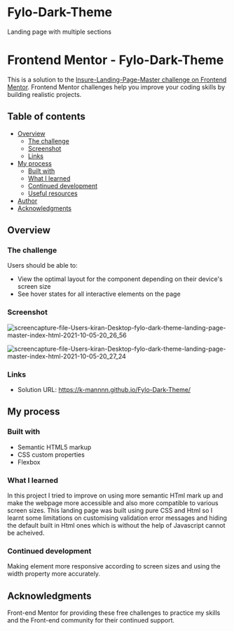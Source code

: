 # Fylo-Dark-Theme

Landing page with multiple sections
# Frontend Mentor - Fylo-Dark-Theme

This is a solution to the [Insure-Landing-Page-Master challenge on Frontend Mentor](https://www.frontendmentor.io/challenges/pricing-component-with-toggle-8vPwRMIC). Frontend Mentor challenges help you improve your coding skills by building realistic projects. 

## Table of contents

- [Overview](#overview)
  - [The challenge](#the-challenge)
  - [Screenshot](#screenshot)
  - [Links](#links)
- [My process](#my-process)
  - [Built with](#built-with)
  - [What I learned](#what-i-learned)
  - [Continued development](#continued-development)
  - [Useful resources](#useful-resources)
- [Author](#author)
- [Acknowledgments](#acknowledgments)


## Overview

### The challenge

Users should be able to:

- View the optimal layout for the component depending on their device's screen size
- See hover states for all interactive elements on the page

### Screenshot
![screencapture-file-Users-kiran-Desktop-fylo-dark-theme-landing-page-master-index-html-2021-10-05-20_26_56](https://user-images.githubusercontent.com/67024458/136089868-fd781711-4cad-401f-a7f1-4dfa20831f45.png)

![screencapture-file-Users-kiran-Desktop-fylo-dark-theme-landing-page-master-index-html-2021-10-05-20_27_24](https://user-images.githubusercontent.com/67024458/136089886-740e0221-2b8e-4563-8819-de5b225ffff1.png)


### Links

- Solution URL: https://k-mannnn.github.io/Fylo-Dark-Theme/


## My process

### Built with

- Semantic HTML5 markup
- CSS custom properties
- Flexbox

### What I learned

In this project I tried to improve on using more semantic HTml mark up and make the webpage more accessible and also more compatible to various screen sizes. This landing page was built using pure CSS and Html so I learnt some limitations on customising validation error messages and hiding the default built in Html ones which is without the help of Javascript cannot be acheived. 

### Continued development

Making element more responsive according to screen sizes and using the width property more accurately.  

## Acknowledgments

Front-end Mentor for providing these free challenges to practice my skills and the Front-end community for their continued support. 






